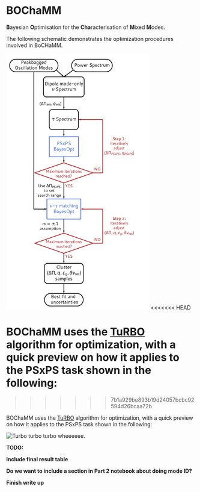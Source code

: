 # BOChaMM
**B**ayesian **O**ptimisation for the **Cha**racterisation of **M**ixed **M**odes.

The following schematic demonstrates the optimization procedures involved in BoCHaMM. 

<img src="assets/flowchart.png" alt= “” width=380 height=680>
<<<<<<< HEAD

BOChaMM uses the [TuRBO](https://github.com/uber-research/TuRBO) algorithm for optimization, with a quick preview on how it applies to the PSxPS task shown in the following: 
=======
>>>>>>> 7b1a929be893b19d24057bcbc92594d26bcaa72b

BOChaMM uses the [TuRBO](https://github.com/uber-research/TuRBO) algorithm for optimization, with a quick preview on how it applies to the PSxPS task shown in the following: 

![Turbo turbo turbo wheeeeee.](https://thumbs.gfycat.com/LinedPleasantHypsilophodon-size_restricted.gif)


**TODO:**


**Include final result table**

**Do we want to include a section in Part 2 notebook about doing mode ID?**

**Finish write up**
